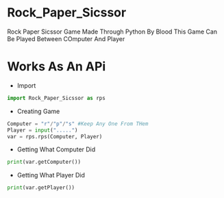 # Rock_Paper_Sicssor
Rock Paper Sicssor Game Made Through Python By Blood
This Game Can Be Played Between COmputer And Player
# Works As An APi
- Import
```py
import Rock_Paper_Sicssor as rps
```
- Creating Game
```py
Computer = "r"/"p"/"s" #Keep Any One From THem
Player = input(".....")
var = rps.rps(Computer, Player)
```
- Getting What Computer Did
```py
print(var.getComputer())
```
- Getting What Player Did
```py
print(var.getPlayer())
```
